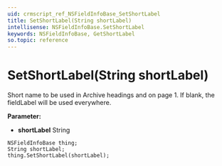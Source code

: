 ```yaml
---
uid: crmscript_ref_NSFieldInfoBase_SetShortLabel
title: SetShortLabel(String shortLabel)
intellisense: NSFieldInfoBase.SetShortLabel
keywords: NSFieldInfoBase, GetShortLabel
so.topic: reference
---
```


# SetShortLabel(String shortLabel)

Short name to be used in Archive headings and on page 1. If blank, the fieldLabel will be used everywhere.

**Parameter:** 
* **shortLabel** String

```crmscript
NSFieldInfoBase thing;
String shortLabel;
thing.SetShortLabel(shortLabel);
```

